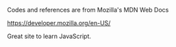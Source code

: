 Codes and references are from Mozilla's MDN Web Docs

https://developer.mozilla.org/en-US/

Great site to learn JavaScript.